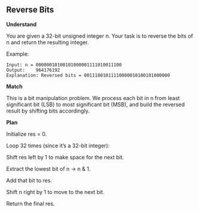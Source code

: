 ## Reverse Bits

**Understand**

You are given a 32-bit unsigned integer n.
Your task is to reverse the bits of n and return the resulting integer.

Example:

```
Input: n = 00000010100101000001111010011100
Output:    964176192
Explanation: Reversed bits = 00111001011110000010100101000000
```

**Match**

This is a bit manipulation problem.
We process each bit in n from least significant bit (LSB) to most significant bit (MSB),
and build the reversed result by shifting bits accordingly.

**Plan**

Initialize res = 0.

Loop 32 times (since it’s a 32-bit integer):

Shift res left by 1 to make space for the next bit.

Extract the lowest bit of n → n & 1.

Add that bit to res.

Shift n right by 1 to move to the next bit.

Return the final res.
